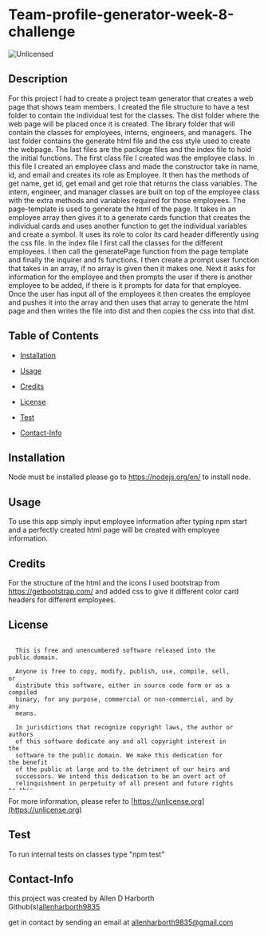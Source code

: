 # Team-profile-generator-week-8-challenge
<img src="https://img.shields.io/badge/license-Unlicensed-blue" alt="Unlicensed">

## Description
For this project I had to create a project team generator that creates a web page that shows team members. I created the file structure to have a test folder to contain the individual test for the classes. The dist folder where the web page will be placed once it is created. The library folder that will contain the classes for employees, interns, engineers, and managers. The last folder contains the generate html file and the css style used to create the webpage. The last files are the package files and the index file to hold the initial functions. The first class file I created was the employee class. In this file I created an employee class and made the constructor take in name, id, and email and creates its role as Employee. It then has the methods of get name, get id, get email and get role that returns the class variables. The intern, engineer, and manager classes are built on top of the employee class with the extra methods and variables required for those employees. The page-template is used to generate the html of the page. It takes in an employee array then gives it to a generate cards function that creates the individual cards and uses another function to get the individual variables and create a symbol. It uses its role to color its card header differently using the css file. In the index file I first call the classes for the different employees. I then call the generatePage function from the page template and finally the inquirer and fs functions. I then create a prompt user function that takes in an array, if no array is given then it makes one. Next it asks for information for the employee and then prompts the user if there is another employee to be added, if there is it prompts for data for that employee. Once the user has input all of the employees it then creates the employee and pushes it into the array and then uses that array to generate the html page and then writes the file into dist and then copies the css into that dist.   
## Table of Contents
* [Installation](#installation)
* [Usage](#usage)
* [Credits](#credits)
* [License](#license)
* [Test](#test)

* [Contact-Info](#contact-info)
## Installation  
Node must be installed please go to https://nodejs.org/en/ to install node.  
## Usage  
To use this app simply input employee information after typing npm start and a perfectly created html page will be created with employee information.  
## Credits  
For the structure of the html and the icons I used bootstrap from https://getbootstrap.com/ and added css to give it different color card headers for different employees.  

## License

  <div style="height:300px; width:90%; overflow:auto;">

      This is free and unencumbered software released into the public domain.
    
      Anyone is free to copy, modify, publish, use, compile, sell, or
      distribute this software, either in source code form or as a compiled
      binary, for any purpose, commercial or non-commercial, and by any
      means.
      
      In jurisdictions that recognize copyright laws, the author or authors
      of this software dedicate any and all copyright interest in the
      software to the public domain. We make this dedication for the benefit
      of the public at large and to the detriment of our heirs and
      successors. We intend this dedication to be an overt act of
      relinquishment in perpetuity of all present and future rights to this
      software under copyright law.
      
      THE SOFTWARE IS PROVIDED "AS IS", WITHOUT WARRANTY OF ANY KIND,
      EXPRESS OR IMPLIED, INCLUDING BUT NOT LIMITED TO THE WARRANTIES OF
      MERCHANTABILITY, FITNESS FOR A PARTICULAR PURPOSE AND NONINFRINGEMENT.
      IN NO EVENT SHALL THE AUTHORS BE LIABLE FOR ANY CLAIM, DAMAGES OR
      OTHER LIABILITY, WHETHER IN AN ACTION OF CONTRACT, TORT OR OTHERWISE,
      ARISING FROM, OUT OF OR IN CONNECTION WITH THE SOFTWARE OR THE USE OR
      OTHER DEALINGS IN THE SOFTWARE.
  </div>
        
For more information, please refer to [https://unlicense.org](https://unlicense.org)

## Test
To run internal tests on classes type "npm test"  
## Contact-Info
this project was created by Allen D Harborth  
Github(s)[allenharborth9835](https://github.com/allenharborth9835)

get in contact by sending an email at allenharborth9835@gmail.com
